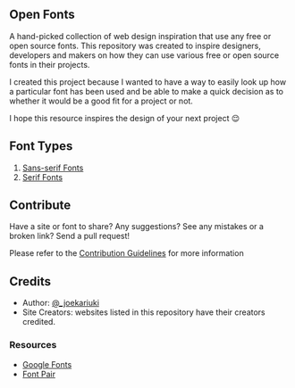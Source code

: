 

##  Open Fonts 

A hand-picked collection of web design inspiration that use any free or open source fonts. This repository was created to inspire designers, developers and makers on how they can use various free or open source fonts in their projects.

I created this project because I wanted to have a way to easily look up how a particular font has been used and be able to make a quick decision as to whether it would be a good fit for a project or not. 

I hope this resource inspires the design of your next project :relieved:

## Font Types

1. [Sans-serif Fonts](./Sans-serif-Fonts.md)
2. [Serif Fonts](./Serif-Fonts.md)

## Contribute

Have a site or font to share? Any suggestions? See any mistakes or a broken link? Send a pull request!

Please refer to the [Contribution Guidelines]() for more information

## Credits
* Author: [@_joekariuki](https://twitter.com/_joekariuki)
* Site Creators: websites listed in this repository have their creators credited.

### Resources
* [Google Fonts](https://fonts.google.com/)
* [Font Pair](https://fontpair.co/)

